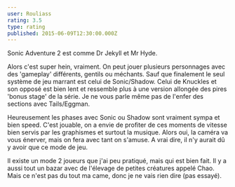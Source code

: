 ```yaml
---
user: Rouliass
rating: 3.5
type: rating
published: 2015-06-09T12:30:00.000Z
---
```


Sonic Adventure 2 est comme Dr Jekyll et Mr Hyde.

Alors c'est super hein, vraiment. On peut jouer plusieurs personnages avec des 'gameplay' différents, gentils ou méchants. Sauf que finalement le seul système de jeu marrant est celui de Sonic/Shadow. Celui de Knuckles et son opposé est bien lent et ressemble plus à une version allongée des pires 'bonus stage' de la série. Je ne vous parle même pas de l'enfer des sections avec Tails/Eggman.

Heureusement les phases avec Sonic ou Shadow sont vraiment sympa et bien speed. C'est jouable, on a envie de profiter de ces moments de vitesse bien servis par les graphismes et surtout la musique. Alors oui, la caméra va vous énerver, mais on fera avec tant on s'amuse. A vrai dire, il n'y aurait dû y avoir que ce mode de jeu.

Il existe un mode 2 joueurs que j'ai peu pratiqué, mais qui est bien fait. Il y a aussi tout un bazar avec de l'élevage de petites créatures appelé Chao. Mais ce n'est pas du tout ma came, donc je ne vais rien dire (pas essayé).
